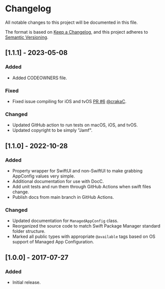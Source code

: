 # Changelog
All notable changes to this project will be documented in this file.

The format is based on [Keep a Changelog](https://keepachangelog.com/en/1.0.0/),
and this project adheres to [Semantic Versioning](https://semver.org/spec/v2.0.0.html).

## [1.1.1] - 2023-05-08
### Added
- Added CODEOWNERS file.

### Fixed
- Fixed issue compiling for iOS and tvOS [PR #6](https://github.com/jamf/ManagedAppConfigLib/pull/6) [@crakaC](https://github.com/crakaC).

### Changed
- Updated GitHub action to run tests on macOS, iOS, and tvOS.
- Updated copyright to be simply "Jamf".

## [1.1.0] - 2022-10-28
### Added
- Property wrapper for SwiftUI and non-SwiftUI to make grabbing AppConfig values very simple.
- Additional documentation for use with DocC.
- Add unit tests and run them through GitHub Actions when swift files change.
- Publish docs from main branch in GitHub Actions.

### Changed
- Updated documentation for `ManagedAppConfig` class.
- Reorganized the source code to match Swift Package Manager standard folder structure.
- Marked all public types with appropriate `@available` tags based on OS support of Managed App Configuration.

## [1.0.0] - 2017-07-27
### Added
- Initial release.
